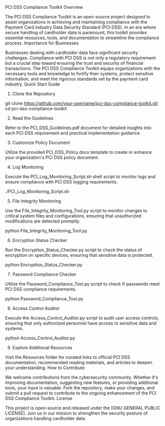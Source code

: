 PCI DSS Compliance Toolkit
Overview

The PCI DSS Compliance Toolkit is an open-source project designed to assist organizations in achieving and maintaining compliance with the Payment Card Industry Data Security Standard (PCI DSS). In an era where secure handling of cardholder data is paramount, this toolkit provides essential resources, tools, and documentation to streamline the compliance process.
Importance for Businesses

Businesses dealing with cardholder data face significant security challenges. Compliance with PCI DSS is not only a regulatory requirement but a crucial step toward ensuring the trust and security of financial transactions. The PCI DSS Compliance Toolkit equips organizations with the necessary tools and knowledge to fortify their systems, protect sensitive information, and meet the rigorous standards set by the payment card industry.
Quick Start Guide
1. Clone the Repository

git clone https://github.com/your-username/pci-dss-compliance-toolkit.git
cd pci-dss-compliance-toolkit

2. Read the Guidelines

Refer to the PCI_DSS_Guidelines.pdf document for detailed insights into each PCI DSS requirement and practical implementation guidance.

3. Customize Policy Document

Utilize the provided PCI_DSS_Policy.docx template to create or enhance your organization's PCI DSS policy document.

4. Log Monitoring

Execute the PCI_Log_Monitoring_Script.sh shell script to monitor logs and ensure compliance with PCI DSS logging requirements. 

./PCI_Log_Monitoring_Script.sh

5. File Integrity Monitoring

Use the File_Integrity_Monitoring_Tool.py script to monitor changes to critical system files and configurations, ensuring that unauthorized modifications are detected promptly. 

python File_Integrity_Monitoring_Tool.py

6. Encryption Status Checker

Run the Encryption_Status_Checker.py script to check the status of encryption on specific devices, ensuring that sensitive data is protected.

python Encryption_Status_Checker.py

7. Password Compliance Checker

Utilize the Password_Compliance_Tool.py script to check if passwords meet PCI DSS compliance requirements.

python Password_Compliance_Tool.py

8. Access Control Auditor

Execute the Access_Control_Auditor.py script to audit user access controls, ensuring that only authorized personnel have access to sensitive data and systems.

python Access_Control_Auditor.py

9. Explore Additional Resources

Visit the Resources folder for curated links to official PCI DSS documentation, recommended reading materials, and articles to deepen your understanding.
How to Contribute

We welcome contributions from the cybersecurity community. Whether it's improving documentation, suggesting new features, or providing additional tools, your input is valuable. Fork the repository, make your changes, and submit a pull request to contribute to the ongoing enhancement of the PCI DSS Compliance Toolkit.
License

This project is open-source and released under the [GNU GENERAL PUBLIC LICENSE]. Join us in our mission to strengthen the security posture of organizations handling cardholder data.

